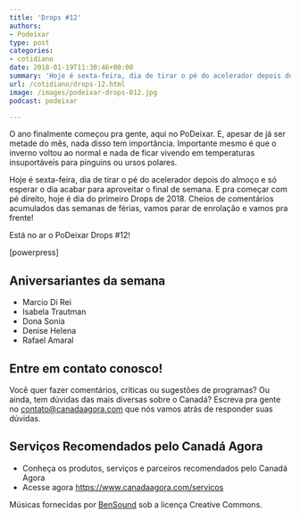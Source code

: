```yaml
---
title: 'Drops #12'
authors:
- Podeixar
type: post
categories:
- cotidiano
date: 2018-01-19T11:30:46+00:00
summary: 'Hoje é sexta-feira, dia de tirar o pé do acelerador depois do almoço e só esperar o dia acabar para aproveitar o final de semana. E pra começar com pé direito, hoje é dia do primeiro Drops de 2018. '
url: /cotidiano/drops-12.html
image: /images/podeixar-drops-012.jpg
podcast: podeixar

---
```

O ano finalmente começou pra gente, aqui no PoDeixar. E, apesar de já ser metade do mês, nada disso tem importância. Importante mesmo é que o inverno voltou ao normal e nada de ficar vivendo em temperaturas insuportáveis para pinguins ou ursos polares.

Hoje é sexta-feira, dia de tirar o pé do acelerador depois do almoço e só esperar o dia acabar para aproveitar o final de semana. E pra começar com pé direito, hoje é dia do primeiro Drops de 2018. Cheios de comentários acumulados das semanas de férias, vamos parar de enrolação e vamos pra frente!

Está no ar o PoDeixar Drops #12!

[powerpress]

## Aniversariantes da semana

  * Marcio Di Rei
  * Isabela Trautman
  * Dona Sonia
  * Denise Helena
  * Rafael Amaral

## Entre em contato conosco!

Você quer fazer comentários, críticas ou sugestões de programas? Ou ainda, tem dúvidas das mais diversas sobre o Canadá? Escreva pra gente no <contato@canadaagora.com> que nós vamos atrás de responder suas dúvidas.

## Serviços Recomendados pelo Canadá Agora

  * Conheça os produtos, serviços e parceiros recomendados pelo Canadá Agora
  * Acesse agora <https://www.canadaagora.com/servicos>

Músicas fornecidas por <a href="http://www.bensound.com/" target="_blank" rel="noopener noreferrer">BenSound</a> sob a licença Creative Commons.